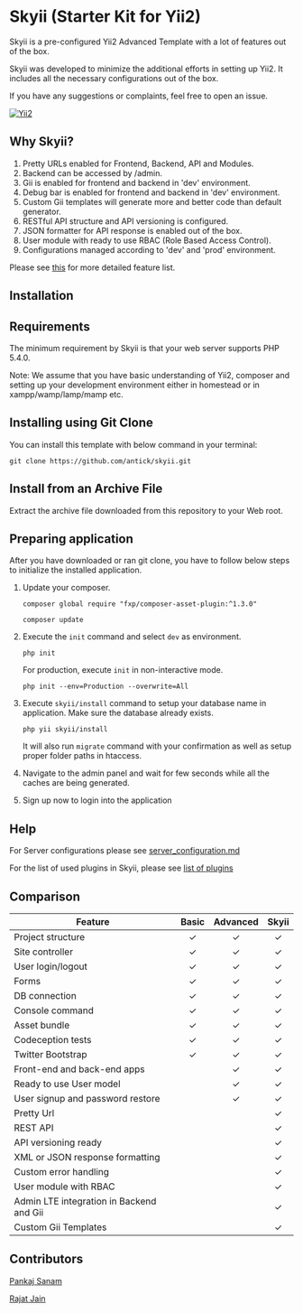 Skyii (Starter Kit for Yii2)
============================
Skyii is a pre-configured Yii2 Advanced Template with a lot of features out of the box.

Skyii was developed to minimize the additional efforts in setting up Yii2. 
It includes all the necessary configurations out of the box.

If you have any suggestions or complaints, feel free to open an issue.

[![Yii2](https://img.shields.io/badge/Powered_by-Yii_Framework-green.svg?style=flat)](http://www.yiiframework.com/)

Why Skyii?
----------
1. Pretty URLs enabled for Frontend, Backend, API and Modules.
2. Backend can be accessed by /admin.
3. Gii is enabled for frontend and backend in 'dev' environment.
4. Debug bar is enabled for frontend and backend in 'dev' environment.
5. Custom Gii templates will generate more and better code than default generator.
6. RESTful API structure and API versioning is configured.
7. JSON formatter for API response is enabled out of the box.
8. User module with ready to use RBAC (Role Based Access Control).
9. Configurations managed according to 'dev' and 'prod' environment.

Please see [this](docs/features.md) for more detailed feature list.

Installation
------------

## Requirements

The minimum requirement by Skyii is that your web server supports PHP 5.4.0.

Note: We assume that you have basic understanding of Yii2, composer and setting up your development environment either in homestead or in xampp/wamp/lamp/mamp etc.

## Installing using Git Clone

You can install this template with below command in your terminal:

    git clone https://github.com/antick/skyii.git


## Install from an Archive File

Extract the archive file downloaded from this repository to your Web root.

## Preparing application

After you have downloaded or ran git clone, you have to follow below steps to initialize the installed application.

1. Update your composer.
   ```
   composer global require "fxp/composer-asset-plugin:^1.3.0"
   
   composer update
   ```

2. Execute the `init` command and select `dev` as environment.

   ```
   php init
   ```

   For production, execute `init` in non-interactive mode.

   ```
   php init --env=Production --overwrite=All
   ```

3. Execute `skyii/install` command to setup your database name in application. Make sure the database already exists.

   ```
   php yii skyii/install
   ```

   It will also run `migrate` command with your confirmation as well as setup proper folder paths in htaccess.

4. Navigate to the admin panel and wait for few seconds while all the caches are being generated.

5. Sign up now to login into the application

Help
----
For Server configurations please see [server_configuration.md](docs/server_configurations.md)

For the list of used plugins in Skyii, please see [list of plugins](docs/plugins.md)

Comparison
----------

| Feature  |  Basic  |  Advanced | Skyii |
|---|:---:|:---:|:---:|
| Project structure | ✓ | ✓ | ✓ |
| Site controller | ✓ | ✓ | ✓ |
| User login/logout | ✓ | ✓ | ✓ |
| Forms  | ✓ | ✓ | ✓ |
| DB connection  | ✓ | ✓ | ✓ |
| Console command  | ✓ | ✓ | ✓ |
| Asset bundle  | ✓ | ✓ | ✓ |
| Codeception tests  | ✓ | ✓ | ✓ |
| Twitter Bootstrap  | ✓ | ✓ | ✓ |
| Front-end and back-end apps  |    | ✓ | ✓ |
| Ready to use User model |    | ✓ | ✓ |
| User signup and password restore  |     | ✓ | ✓ |
| Pretty Url |     |     | ✓ |
| REST API |     |     | ✓ |
| API versioning ready |     |     | ✓ |
| XML or JSON response formatting |     |     | ✓ |
| Custom error handling |     |     | ✓ |
| User module with RBAC |     |     | ✓ |
| Admin LTE integration in Backend and Gii |     |     | ✓ |
| Custom Gii Templates |     |     | ✓ |


Contributors
------------

[Pankaj Sanam](https://github.com/pankajsanam)

[Rajat Jain](https://github.com/rajatjain4061)
